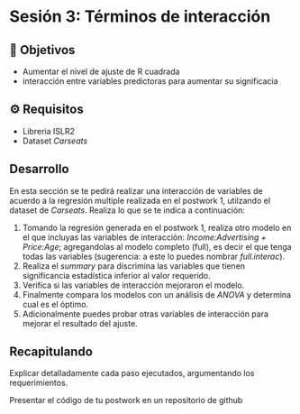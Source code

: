 # Sesión 3: Términos de interacción  

## :dart: Objetivos

- Aumentar el nivel de ajuste de R cuadrada
- interacción entre variables predictoras para aumentar su significacia  


## ⚙ Requisitos

+ Libreria ISLR2
+ Dataset _Carseats_

## Desarrollo

En esta sección se te pedirá realizar una interacción de variables de acuerdo a la regresión multiple realizada en el postwork 1, utilzando el dataset de _Carseats_. Realiza lo que se te indica a continuación:

1. Tomando la regresión generada en el postwork 1, realiza otro modelo en el que incluyas las variables de interacción: _Income:Advertising + Price:Age_; agregandolas al modelo completo (full), es decir el que tenga todas las variables (sugerencia: a este lo puedes nombrar _full.interac_).
2. Realiza el _summary_ para discrimina las variables que tienen significancia estadística inferior al valor requerido.
3.  Verifica si las variables de interacción mejoraron el modelo.
4.  Finalmente compara los modelos con un análisis de _ANOVA_ y determina cual es el óptimo.
5.  Adicionalmente puedes probar otras variables de interacción para mejorar el resultado del ajuste. 

## Recapitulando

Explicar detalladamente cada paso ejecutados, argumentando los requerimientos.

Presentar el código de tu postwork en un repositorio de github

